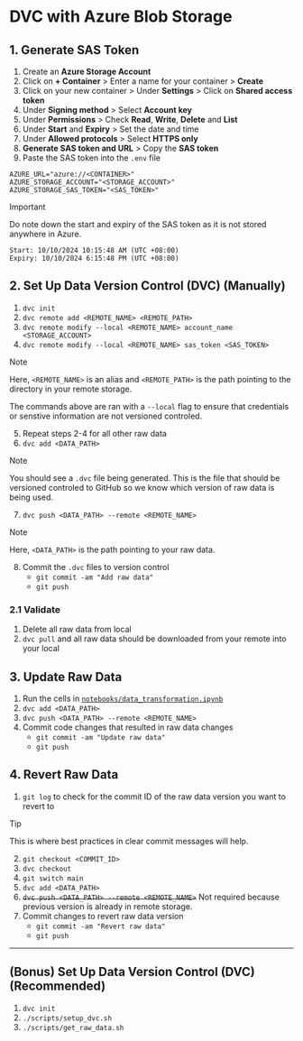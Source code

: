# DVC with Azure Blob Storage

## 1. Generate SAS Token

1. Create an **Azure Storage Account**
2. Click on **+ Container** > Enter a name for your container > **Create**
3. Click on your new container > Under **Settings** > Click on **Shared access token**
4. Under **Signing method** > Select **Account key**
5. Under **Permissions** > Check **Read**, **Write**, **Delete** and **List**
6. Under **Start** and **Expiry** > Set the date and time
7. Under **Allowed protocols** > Select **HTTPS only**
8. **Generate SAS token and URL** > Copy the **SAS token**
9. Paste the SAS token into the `.env` file

```
AZURE_URL="azure://<CONTAINER>"
AZURE_STORAGE_ACCOUNT="<STORAGE_ACCOUNT>"
AZURE_STORAGE_SAS_TOKEN="<SAS_TOKEN>"
```

> [!IMPORTANT]  
> Do note down the start and expiry of the SAS token as it is not stored anywhere in Azure.
>
> ```
> Start: 10/10/2024 10:15:48 AM (UTC +08:00)
> Expiry: 10/10/2024 6:15:48 PM (UTC +08:00)
> ```

## 2. Set Up Data Version Control (DVC) (Manually)

1. `dvc init`
2. `dvc remote add <REMOTE_NAME> <REMOTE_PATH>`
3. `dvc remote modify --local <REMOTE_NAME> account_name <STORAGE_ACCOUNT>`
4. `dvc remote modify --local <REMOTE_NAME> sas_token <SAS_TOKEN>`

> [!NOTE]
> Here, `<REMOTE_NAME>` is an alias and `<REMOTE_PATH>` is the path pointing to the directory in your remote storage.
>
> The commands above are ran with a `--local` flag to ensure that credentials or senstive information are not versioned controled.

5. Repeat steps 2-4 for all other raw data
6. `dvc add <DATA_PATH>`

> [!NOTE]
> You should see a `.dvc` file being generated. This is the file that should be versioned controled to GitHub so we know which version of raw data is being used.

7. `dvc push <DATA_PATH> --remote <REMOTE_NAME>`

> [!NOTE]
> Here, `<DATA_PATH>` is the path pointing to your raw data.

8. Commit the `.dvc` files to version control
   - `git commit -am "Add raw data"`
   - `git push`

### 2.1 Validate

1. Delete all raw data from local
2. `dvc pull` and all raw data should be downloaded from your remote into your local

## 3. Update Raw Data

1. Run the cells in [`notebooks/data_transformation.ipynb`](notebooks/data_transformation.ipynb)
2. `dvc add <DATA_PATH>`
3. `dvc push <DATA_PATH> --remote <REMOTE_NAME>`
4. Commit code changes that resulted in raw data changes
   - `git commit -am "Update raw data"`
   - `git push`

## 4. Revert Raw Data

1. `git log` to check for the commit ID of the raw data version you want to revert to

> [!TIP]
> This is where best practices in clear commit messages will help.

2. `git checkout <COMMIT_ID>`
3. `dvc checkout`
4. `git switch main`
5. `dvc add <DATA_PATH>`
6. ~~`dvc push <DATA_PATH> --remote <REMOTE_NAME>`~~ Not required because previous version is already in remote storage.
7. Commit changes to revert raw data version
   - `git commit -am "Revert raw data"`
   - `git push`

---

## (Bonus) Set Up Data Version Control (DVC) (Recommended)

1. `dvc init`
2. `./scripts/setup_dvc.sh`
3. `./scripts/get_raw_data.sh`
